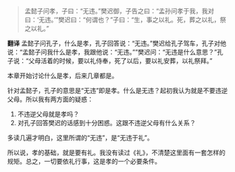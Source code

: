 >孟懿子问孝，子曰：“无违。”樊迟御，子告之曰：“孟孙问孝于我，我对曰：‘无违。’”樊迟曰：“何谓也？”子曰：“生，事之以礼。死，葬之以礼，祭之以礼。”

**翻译**
孟懿子问孔子，什么是孝，孔子回答说：“无违。”樊迟给孔子驾车，孔子对他说：“孟懿子问我什么是孝，我跟他说：“无违。””樊迟问：“无违是什么意思？”孔子说：“父母活着的时候，要以礼侍奉，死了以后，要以礼安葬，以礼祭拜。”

本章开始讨论什么是孝，后来几章都是。

针对孟懿子，孔子的意思是“无违”即是孝。什么是无违？起初我认为就是不要违逆父母。所以我有两方面的疑惑：
1. 不违逆父母就是孝吗？
2. 对孔子回答樊迟的话感到十分困惑。这跟不违逆父母有什么关系？

多读几遍才明白，这里所谓的“无违”，是“无违于礼”。

所以说，孝的基础，就是要有礼。我没有读过《礼》，不清楚这里面有一套怎样的规矩。总之，一切要依礼行事，这是孝的一个必要条件。


